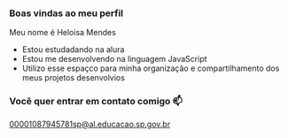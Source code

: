 ### Boas vindas ao meu perfil 

Meu nome é Heloisa Mendes

- Estou estudadando na alura
- Estou me desenvolvendo na linguagem JavaScript
- Utilizo esse espaçco para minha organização e compartilhamento dos meus projetos desenvolvios

### Você quer entrar em contato comigo 📫

00001087945781sp@al.educacao.sp.gov.br

